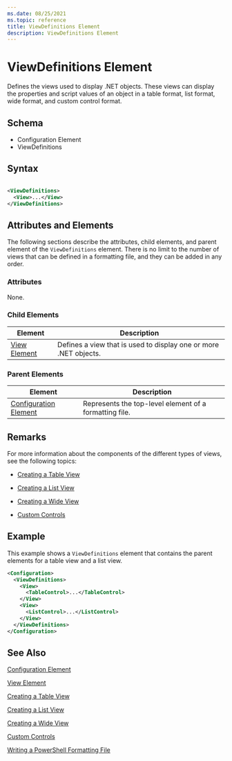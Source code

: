 ```yaml
---
ms.date: 08/25/2021
ms.topic: reference
title: ViewDefinitions Element
description: ViewDefinitions Element
---
```

# ViewDefinitions Element

Defines the views used to display .NET objects. These views can display the properties and script
values of an object in a table format, list format, wide format, and custom control format.

## Schema

- Configuration Element
- ViewDefinitions

## Syntax

```xml

<ViewDefinitions>
  <View>...</View>
</ViewDefinitions>
```

## Attributes and Elements

The following sections describe the attributes, child elements, and parent element of the
`ViewDefinitions` element. There is no limit to the number of views that can be defined in a
formatting file, and they can be added in any order.

### Attributes

None.

### Child Elements

|Element|Description|
|-------------|-----------------|
|[View Element](./view-element-format.md)|Defines a view that is used to display one or more .NET objects.|

### Parent Elements

|Element|Description|
|-------------|-----------------|
|[Configuration Element](./configuration-element-format.md)|Represents the top-level element of a formatting file.|

## Remarks

For more information about the components of the different types of views, see the following topics:

- [Creating a Table View](./creating-a-table-view.md)

- [Creating a List View](./creating-a-list-view.md)

- [Creating a Wide View](./creating-a-wide-view.md)

- [Custom Controls](./creating-custom-controls.md)

## Example

This example shows a `ViewDefinitions` element that contains the parent elements for a table view
and a list view.

```xml
<Configuration>
  <ViewDefinitions>
    <View>
      <TableControl>...</TableControl>
    </View>
    <View>
      <ListControl>...</ListControl>
    </View>
  </ViewDefinitions>
</Configuration>
```

## See Also

[Configuration Element](./configuration-element-format.md)

[View Element](./view-element-format.md)

[Creating a Table View](./creating-a-table-view.md)

[Creating a List View](./creating-a-list-view.md)

[Creating a Wide View](./creating-a-wide-view.md)

[Custom Controls](./creating-custom-controls.md)

[Writing a PowerShell Formatting File](./writing-a-powershell-formatting-file.md)
